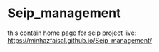 # Seip_management
this contain home page for seip project
live: https://minhazfaisal.github.io/Seip_management/
